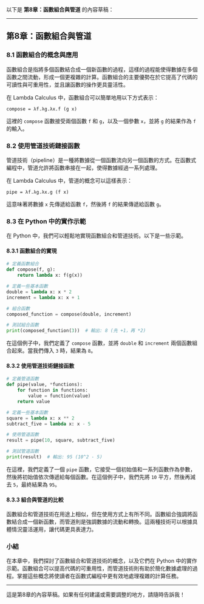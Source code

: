 以下是 **第8章：函數組合與管道** 的內容草稿：

---

## 第8章：函數組合與管道

### 8.1 函數組合的概念與應用

函數組合是指將多個函數結合成一個新函數的過程，這樣的過程能使得數據在多個函數之間流動，形成一個更複雜的計算。函數組合的主要優勢在於它提高了代碼的可讀性與可重用性，並且讓函數的操作更具靈活性。

在 Lambda Calculus 中，函數組合可以簡單地用以下方式表示：

```plaintext
compose = λf.λg.λx.f (g x)
```

這裡的 `compose` 函數接受兩個函數 `f` 和 `g`，以及一個參數 `x`，並將 `g` 的結果作為 `f` 的輸入。

### 8.2 使用管道技術鏈接函數

管道技術（pipeline）是一種將數據從一個函數流向另一個函數的方式。在函數式編程中，管道允許將函數串接在一起，使得數據經過一系列處理。

在 Lambda Calculus 中，管道的概念可以這樣表示：

```plaintext
pipe = λf.λg.λx.g (f x)
```

這意味著將數據 `x` 先傳遞給函數 `f`，然後將 `f` 的結果傳遞給函數 `g`。

### 8.3 在 Python 中的實作示範

在 Python 中，我們可以輕鬆地實現函數組合和管道技術。以下是一些示範。

#### 8.3.1 函數組合的實現

```python
# 定義函數組合
def compose(f, g):
    return lambda x: f(g(x))

# 定義一些基本函數
double = lambda x: x * 2
increment = lambda x: x + 1

# 組合函數
composed_function = compose(double, increment)

# 測試組合函數
print(composed_function(3))  # 輸出: 8 (先 +1，再 *2)
```

在這個例子中，我們定義了 `compose` 函數，並將 `double` 和 `increment` 兩個函數組合起來。當我們傳入 `3` 時，結果為 `8`。

#### 8.3.2 使用管道技術鏈接函數

```python
# 定義管道函數
def pipe(value, *functions):
    for function in functions:
        value = function(value)
    return value

# 定義一些基本函數
square = lambda x: x ** 2
subtract_five = lambda x: x - 5

# 使用管道函數
result = pipe(10, square, subtract_five)

# 測試管道函數
print(result)  # 輸出: 95 (10^2 - 5)
```

在這裡，我們定義了一個 `pipe` 函數，它接受一個初始值和一系列函數作為參數，然後將初始值依次傳遞給每個函數。在這個例子中，我們先將 `10` 平方，然後再減去 `5`，最終結果為 `95`。

#### 8.3.3 組合與管道的比較

函數組合和管道技術在用途上相似，但在使用方式上有所不同。函數組合強調將函數結合成一個新函數，而管道則是強調數據的流動和轉換。這兩種技術可以根據具體情況靈活運用，讓代碼更具表達力。

### 小結

在本章中，我們探討了函數組合和管道技術的概念，以及它們在 Python 中的實作示範。函數組合可以提高代碼的可重用性，而管道技術則有助於簡化數據處理的過程。掌握這些概念將使讀者在函數式編程中更有效地處理複雜的計算任務。

---

這是第8章的內容草稿。如果有任何建議或需要調整的地方，請隨時告訴我！